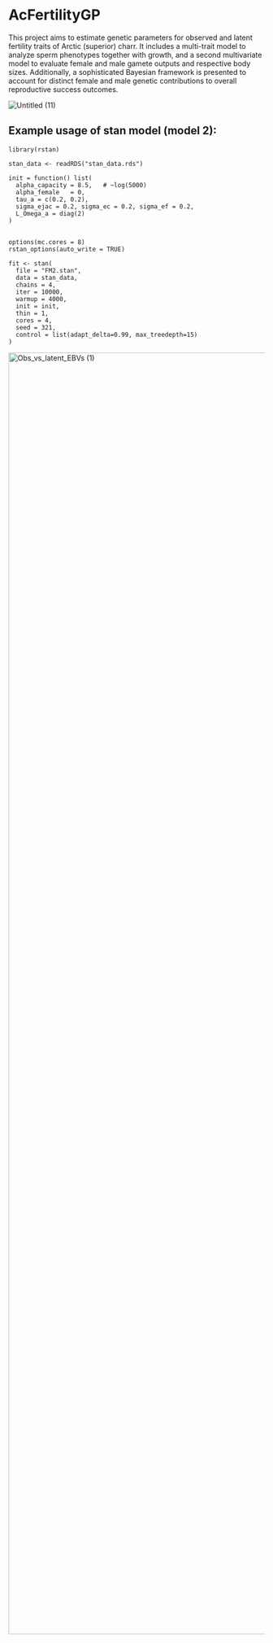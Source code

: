 # AcFertilityGP
This project aims to estimate genetic parameters for observed and latent fertility traits of Arctic (superior) charr. It includes a multi-trait model to analyze sperm phenotypes together with growth, and a second multivariate model to evaluate female and male gamete outputs and respective body sizes. Additionally, a sophisticated Bayesian framework is presented to account for distinct female and male genetic contributions to overall reproductive success outcomes.


![Untitled (11)](https://github.com/user-attachments/assets/f0f92cf3-4865-4af9-a1d6-276b492bd190)

## Example usage of stan model (model 2):

```
library(rstan)

stan_data <- readRDS("stan_data.rds")

init = function() list(
  alpha_capacity = 8.5,   # ~log(5000)
  alpha_female   = 0,
  tau_a = c(0.2, 0.2),
  sigma_ejac = 0.2, sigma_ec = 0.2, sigma_ef = 0.2,
  L_Omega_a = diag(2)
)


options(mc.cores = 8)
rstan_options(auto_write = TRUE)

fit <- stan(
  file = "FM2.stan",
  data = stan_data,
  chains = 4,
  iter = 10000,
  warmup = 4000,
  init = init,
  thin = 1,
  cores = 4,
  seed = 321,
  control = list(adapt_delta=0.99, max_treedepth=15)
)

```

<img width="1875" height="2520" alt="Obs_vs_latent_EBVs (1)" src="https://github.com/user-attachments/assets/209f0206-30d7-4426-9f49-e8ef58df6d8c" />
